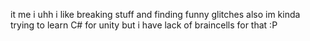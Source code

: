 it me
i uhh
i like breaking stuff and finding funny glitches
also im kinda trying to learn C# for unity but i have lack of braincells for that :P

<!---
1AntyBoi/1AntyBoi is a ✨ special ✨ repository because its `README.md` (this file) appears on your GitHub profile.
You can click the Preview link to take a look at your changes.
--->

